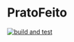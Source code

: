 # PratoFeito

[![build and test](https://github.com/dionismda/PratoFeito/actions/workflows/build-and-test.yml/badge.svg?branch=main)](https://github.com/dionismda/PratoFeito/actions/workflows/build-and-test.yml)
